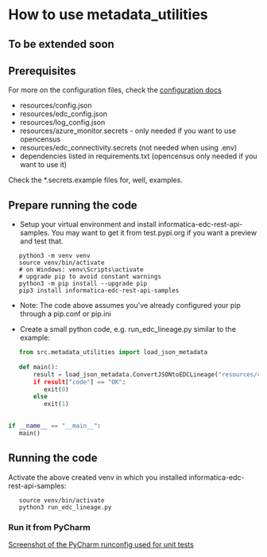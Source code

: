 How to use metadata_utilities
=============================

## To be extended soon

## Prerequisites

For more on the configuration files, check the [configuration docs](https://github.com/jacbeekers/Informatica-EDC-REST-API-Samples/tree/master/python/resources/schemas/config)

* resources/config.json
* resources/edc_config.json
* resources/log_config.json
* resources/azure_monitor.secrets - only needed if you want to use opencensus
* resources/edc_connectivity.secrets (not needed when using .env)
* dependencies listed in requirements.txt (opencensus only needed if you want to use it)

Check the *.secrets.example files for, well, examples.

## Prepare running the code

* Setup your virtual environment and install informatica-edc-rest-api-samples. You may want to get it from test.pypi.org if you want a preview and test that.
```shell script
   python3 -m venv venv
   source venv/bin/activate
   # on Windows: venv\Scripts\activate
   # upgrade pip to avoid constant warnings
   python3 -m pip install --upgrade pip
   pip3 install informatica-edc-rest-api-samples
```
* Note: The code above assumes you've already configured your pip through a pip.conf or pip.ini

* Create a small python code, e.g. run_edc_lineage.py similar to the example:
```python
   from src.metadata_utilities import load_json_metadata
   
   def main():
       result = load_json_metadata.ConvertJSONtoEDCLineage("resources/config.json).main()
       if result["code"] == "OK":
          exit(0)
       else
          exit(1)
          

if __name__ == "__main__":
   main()
```


## Running the code
Activate the above created venv in which you installed informatica-edc-rest-api-samples:
```shell script
   source venv/bin/activate
   python3 run_edc_lineage.py
```


### Run it from PyCharm

[Screenshot of the PyCharm runconfig used for unit tests](docs/RunConfig-PyCharm.png)
